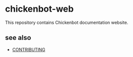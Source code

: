 # chickenbot-web

This repository contains Chickenbot documentation website.

## see also
- [CONTRIBUTING](.github/CONTRIBUTING.md)